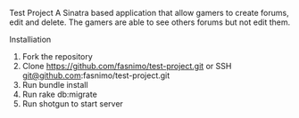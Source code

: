 Test Project 
A Sinatra based application that allow gamers to create forums, edit and delete. The gamers are able to see others forums but not edit them.

Installiation
1. Fork the repository
2. Clone https://github.com/fasnimo/test-project.git or SSH git@github.com:fasnimo/test-project.git
3. Run bundle install
4. Run rake db:migrate
5. Run shotgun to start server

